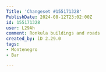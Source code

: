 ```yaml
---
Title: 'Changeset #155171328'
PublishDate: 2024-08-12T23:02:00Z
id: 155171328
user: L29Ah
comment: Ronkula buildings and roads
created_by: iD 2.29.0
tags:
- Montenegro
- Bar

---
```

